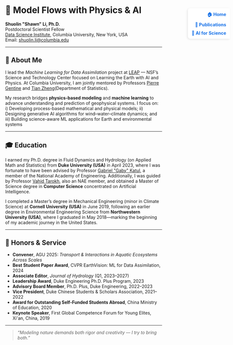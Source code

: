 <div style="
  position: fixed;
  top: 100px;
  right: 10;
  background: white;
  padding: 10px 12px;
  border-top-left-radius: 8px;
  border-bottom-left-radius: 8px;
  box-shadow: -2px 2px 6px rgba(0,0,0,0.1);
  z-index: 1000;
  font-size: 0.9rem;
  display: flex;
  flex-direction: column;
  align-items: flex-end;
  gap: 10px;
">
  <a href="./index.md" style="text-decoration: none; color: #1a73e8; font-weight: bold;">🏠 Home</a>
  <a href="./publication.md" style="text-decoration: none; color: #1a73e8; font-weight: bold;">📄 Publications</a>
  <a href="./ai4science.md" style="text-decoration: none; color: #1a73e8; font-weight: bold;">🤖 AI for Science</a>
</div>

# 🌊 Model Flows with Physics & AI

**Shuolin "Shawn" Li, Ph.D.**  
Postdoctoral Scientist Fellow  
[Data Science Institute](https://datascience.columbia.edu/), Columbia University, New York, USA  
Email: shuolin.li@columbia.edu  

---

## 🔬 About Me

I lead the *Machine Learning for Data Assimilation* project at [LEAP](https://leap.columbia.edu/) — NSF’s Science and Technology Center focused on Learning the Earth with AI and Physics. At Columbia University, I am jointly mentored by Professors [Pierre Gentine](https://leap.columbia.edu/) and [Tian Zheng](https://leap.columbia.edu/)(Department of Statistics).

My research bridges **physics-based modeling** and **machine learning** to advance understanding and prediction of geophysical systems. I focus on: i) Developing process-based mathematical and physical models; ii) Designing generative AI algorithms for wind–water–climate dynamics; and iii) Building science-aware ML applications for Earth and environmental systems  

---

## 🎓 Education

I earned my Ph.D. degree in Fluid Dynamics and Hydrology (on Applied Math and Statistics) from **Duke University (USA)** in April 2023, where I was fortunate to have been advised by Professor [Gabriel "Gaby" Katul](https://nicholas.duke.edu/people/faculty/gabriel-katul/), a member of the National Academy of Engineering. Additionally, I was guided by Professor [Vahid Tarokh](https://ece.duke.edu/people/vahid-tarokh/), also an NAE member, and obtained a Master of Science degree in **Computer Science** concentrated on Artificial Intelligence.  

I completed a Master’s degree in Mechanical Engineering (minor in Climate Science) at **Cornell University (USA)** in June 2019, following an earlier degree in Environmental Engineering Science from **Northwestern University (USA)**, where I graduated in May 2018—marking the beginning of my academic journey in the United States.

---

## 🏅 Honors & Service

- **Convener**, AGU 2025: *Transport & Interactions in Aquatic Ecosystems Across Scales*
- **Best Student Paper Award**, CVPR EarthVision: ML for Data Assimilation, 2024
- **Associate Editor**, *Journal of Hydrology* (Q1, 2023–2027)
- **Leadership Award**, Duke Engineering Ph.D. Plus Program, 2023
- **Advisory Board Member**, Ph.D. Plus, Duke Engineering, 2022–2023
- **Vice President**, Duke Chinese Students & Scholars Association, 2021–2022
- **Award for Outstanding Self-Funded Students Abroad**, China Ministry of Education, 2020
- **Keynote Speaker**, First Global Competence Forum for Young Elites, Xi'an, China, 2019

---

> *“Modeling nature demands both rigor and creativity — I try to bring both.”*
